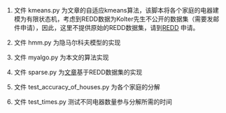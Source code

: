 1.	文件 kmeans.py 为文章的自适应kmeans算法，该脚本将各个家庭的电器建模为有限状态机，考虑到REDD数据为Kolter先生不公开的数据集（需要发邮件申请），因此，这里不提供原始的REDD数据集，请到[REDD](http://redd.csail.mit.edu/) 申请。

2.	文件 hmm.py 为隐马尔科夫模型的实现

3.  文件 myalgo.py 为本文的算法实现

4.	文件 sparse.py 为[文章](https://www.researchgate.net/publication/282650586_Exploiting_HMM_Sparsity_to_Perform_Online_Real-Time_Nonintrusive_Load_Monitoring_NILM)基于REDD数据集的实现

5.	文件 test_accuracy_of_houses.py 为各个家庭的分解

6.  文件 test_times.py 测试不同电器数量参与分解所需的时间